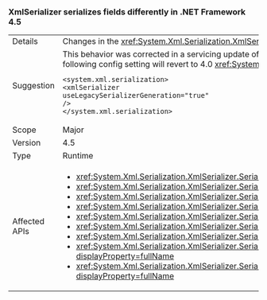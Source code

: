### XmlSerializer serializes fields differently in .NET Framework 4.5

|   |   |
|---|---|
|Details|Changes in the <xref:System.Xml.Serialization.XmlSerializer?displayProperty=name> in .NET Framework 4.5 caused fields to be formatted differently in the serialized XML.|
|Suggestion|This behavior was corrected in a servicing update of .NET Framework 4.5. Please update the .NET Framework 4.5, or upgrade to .NET Framework 4.5.1 or later, to fix this issue. Alternatively, the following config setting will revert to 4.0 <xref:System.Xml.Serialization.XmlSerializer?displayProperty=name> behavior:<pre><code>&lt;system.xml.serialization&gt;<br />&lt;xmlSerializer useLegacySerializerGeneration=&quot;true&quot; /&gt;<br />&lt;/system.xml.serialization&gt;</code></pre>|
|Scope|Major|
|Version|4.5|
|Type|Runtime|
|Affected APIs|<ul><li><xref:System.Xml.Serialization.XmlSerializer.Serialize(System.IO.Stream%2CSystem.Object)?displayProperty=fullName></li><li><xref:System.Xml.Serialization.XmlSerializer.Serialize(System.IO.TextWriter%2CSystem.Object)?displayProperty=fullName></li><li><xref:System.Xml.Serialization.XmlSerializer.Serialize(System.Object%2CSystem.Xml.Serialization.XmlSerializationWriter)?displayProperty=fullName></li><li><xref:System.Xml.Serialization.XmlSerializer.Serialize(System.Xml.XmlWriter%2CSystem.Object)?displayProperty=fullName></li><li><xref:System.Xml.Serialization.XmlSerializer.Serialize(System.IO.Stream%2CSystem.Object%2CSystem.Xml.Serialization.XmlSerializerNamespaces)?displayProperty=fullName></li><li><xref:System.Xml.Serialization.XmlSerializer.Serialize(System.IO.TextWriter%2CSystem.Object%2CSystem.Xml.Serialization.XmlSerializerNamespaces)?displayProperty=fullName></li><li><xref:System.Xml.Serialization.XmlSerializer.Serialize(System.Xml.XmlWriter%2CSystem.Object%2CSystem.Xml.Serialization.XmlSerializerNamespaces)?displayProperty=fullName></li><li><xref:System.Xml.Serialization.XmlSerializer.Serialize(System.Xml.XmlWriter%2CSystem.Object%2CSystem.Xml.Serialization.XmlSerializerNamespaces%2CSystem.String)?displayProperty=fullName></li><li><xref:System.Xml.Serialization.XmlSerializer.Serialize(System.Xml.XmlWriter%2CSystem.Object%2CSystem.Xml.Serialization.XmlSerializerNamespaces%2CSystem.String%2CSystem.String)?displayProperty=fullName></li></ul>|

